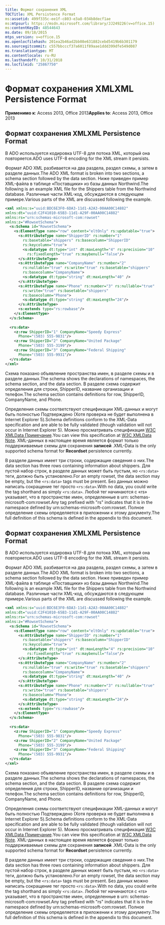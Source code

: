 ```yaml
---
title: Формат сохранения XML
TOCTitle: XML Persistence Format
ms:assetid: 499f335c-ee1f-c803-e3a8-034b8decf1ae
ms:mtpsurl: https://msdn.microsoft.com/library/JJ249226(v=office.15)
ms:contentKeyID: 48544643
ms.date: 09/18/2015
mtps_version: v=office.15
ms.openlocfilehash: 201ea2b46ad2bb08e631882cebd5419b6b301179
ms.sourcegitcommit: c557bbcccf37a6011f89aae1ddd399dfe549d087
ms.translationtype: MT
ms.contentlocale: ru-RU
ms.lasthandoff: 10/31/2018
ms.locfileid: "25867750"
---
```

# <a name="xml-persistence-format"></a><span data-ttu-id="9eda4-102">Формат сохранения XML</span><span class="sxs-lookup"><span data-stu-id="9eda4-102">XML Persistence Format</span></span>

<span data-ttu-id="9eda4-103">**Применимо к**: Access 2013, Office 2013</span><span class="sxs-lookup"><span data-stu-id="9eda4-103">**Applies to**: Access 2013, Office 2013</span></span>

## <a name="xml-persistence-format"></a><span data-ttu-id="9eda4-104">Формат сохранения XML</span><span class="sxs-lookup"><span data-stu-id="9eda4-104">XML Persistence Format</span></span>

<span data-ttu-id="9eda4-105">В ADO используется кодировка UTF-8 для потока XML, который она повторяется.</span><span class="sxs-lookup"><span data-stu-id="9eda4-105">ADO uses UTF-8 encoding for the XML stream it persists.</span></span>

<span data-ttu-id="9eda4-106">Формат ADO XML разбивается на два раздела, раздел схемы, а затем в разделе данных.</span><span class="sxs-lookup"><span data-stu-id="9eda4-106">The ADO XML format is broken into two sections, a schema section followed by the data section.</span></span> <span data-ttu-id="9eda4-107">Ниже приведен пример XML-файла в таблице «Поставщики» из базы данных Northwind.</span><span class="sxs-lookup"><span data-stu-id="9eda4-107">The following is an example XML file for the Shippers table from the Northwind database.</span></span> <span data-ttu-id="9eda4-108">Различные части XML-код, обсуждаются в следующем примере.</span><span class="sxs-lookup"><span data-stu-id="9eda4-108">Various parts of the XML are discussed following the example.</span></span>

```xml
<xml xmlns:s="uuid:BDC6E3F0-6DA3-11d1-A2A3-00AA00C14882"  
xmlns:dt="uuid:C2F41010-65B3-11d1-A29F-00AA00C14882"  
xmlns:rs="urn:schemas-microsoft-com:rowset"  
xmlns:z="#RowsetSchema">  
  <s:Schema id="RowsetSchema">  
    <s:ElementType name="row" content="eltOnly" rs:updatable="true">  
      <s:AttributeType name="ShipperID" rs:number="1"  
        rs:basetable="shippers" rs:basecolumn="ShipperID" 
        rs:keycolumn="true">  
        <s:datatype dt:type="int" dt:maxLength="4" rs:precision="10"  
          rs:fixedlength="true" rs:maybenull="false"/>  
      </s:AttributeType>  
      <s:AttributeType name="CompanyName" rs:number="2"  
        rs:nullable="true" rs:write="true" rs:basetable="shippers"  
        rs:basecolumn="CompanyName">  
        <s:datatype dt:type="string" dt:maxLength="40" />  
      </s:AttributeType>  
      <s:AttributeType name="Phone" rs:number="3" rs:nullable="true"  
        rs:write="true" rs:basetable="shippers"  
        rs:basecolumn="Phone">  
        <s:datatype dt:type="string" dt:maxLength="24"/>  
      </s:AttributeType>  
      <s:extends type="rs:rowbase"/>  
    </s:ElementType>  
  </s:Schema>  
 
  <rs:data>  
    <z:row ShipperID="1" CompanyName="Speedy Express"  
      Phone="(503) 555-9831"/>  
    <z:row ShipperID="2" CompanyName="United Package"  
      Phone="(503) 555-3199"/>  
    <z:row ShipperID="3" CompanyName="Federal Shipping"  
      Phone="(503) 555-9931"/>  
  </rs:data>  
</xml> 
```

<span data-ttu-id="9eda4-109">Схема показано объявление пространства имен, в разделе схемы и в разделе данных.</span><span class="sxs-lookup"><span data-stu-id="9eda4-109">The schema shows the declarations of namespaces, the schema section, and the data section.</span></span> <span data-ttu-id="9eda4-110">В разделе схема содержит определения для строки, ShipperID, название организации и телефон.</span><span class="sxs-lookup"><span data-stu-id="9eda4-110">The schema section contains definitions for row, ShipperID, CompanyName, and Phone.</span></span>

<span data-ttu-id="9eda4-111">Определения схемы соответствуют спецификации XML-данных и могут быть полностью Подтверждено (Хотя проверка не будет выполнена в Internet Explorer 5).</span><span class="sxs-lookup"><span data-stu-id="9eda4-111">Schema definitions conform to the XML-Data specification and are able to be fully validated (though validation will not occur in Internet Explorer 5).</span></span> <span data-ttu-id="9eda4-112">Можно просматривать спецификация [W3C XMLData Примечание](https://www.w3.org/TR/1998/NOTE-XML-data-0105/).</span><span class="sxs-lookup"><span data-stu-id="9eda4-112">You can view this specification at [W3C XMLData Note](https://www.w3.org/TR/1998/NOTE-XML-data-0105/).</span></span> <span data-ttu-id="9eda4-113">XML-данных в настоящее время является формат только поддерживаемые схемы для сохранения **записей** .</span><span class="sxs-lookup"><span data-stu-id="9eda4-113">XML-Data is the only supported schema format for **Recordset** persistence currently.</span></span>

<span data-ttu-id="9eda4-114">В разделе данных имеет три строки, содержащие сведения о них.</span><span class="sxs-lookup"><span data-stu-id="9eda4-114">The data section has three rows containing information about shippers.</span></span> <span data-ttu-id="9eda4-115">Для пустой набор строк, в разделе данных может быть пустым, но `<rs:data>` теги, должно быть установлено.</span><span class="sxs-lookup"><span data-stu-id="9eda4-115">For an empty rowset, the data section may be empty, but the `<rs:data>` tags must be present.</span></span> <span data-ttu-id="9eda4-116">Без данных можно написать сокращение тег просто `<rs:data>`.</span><span class="sxs-lookup"><span data-stu-id="9eda4-116">With no data, you could write the tag shorthand as simply `<rs:data>`.</span></span> <span data-ttu-id="9eda4-117">Любой тег начинаются с «rs» указывает, что в пространстве имен, определенные в urn: schemas-microsoft-com:rowset.</span><span class="sxs-lookup"><span data-stu-id="9eda4-117">Any tag prefixed with "rs" indicates that it is in the namespace defined by urn:schemas-microsoft-com:rowset.</span></span> <span data-ttu-id="9eda4-118">Полное определение схемы определяется в приложении к этому документу.</span><span class="sxs-lookup"><span data-stu-id="9eda4-118">The full definition of this schema is defined in the appendix to this document.</span></span>

## <a name="xml-persistence-format"></a><span data-ttu-id="9eda4-119">Формат сохранения XML</span><span class="sxs-lookup"><span data-stu-id="9eda4-119">XML Persistence Format</span></span>

<span data-ttu-id="9eda4-120">В ADO используется кодировка UTF-8 для потока XML, который она повторяется.</span><span class="sxs-lookup"><span data-stu-id="9eda4-120">ADO uses UTF-8 encoding for the XML stream it persists.</span></span>

<span data-ttu-id="9eda4-121">Формат ADO XML разбивается на два раздела, раздел схемы, а затем в разделе данных.</span><span class="sxs-lookup"><span data-stu-id="9eda4-121">The ADO XML format is broken into two sections, a schema section followed by the data section.</span></span> <span data-ttu-id="9eda4-122">Ниже приведен пример XML-файла в таблице «Поставщики» из базы данных Northwind.</span><span class="sxs-lookup"><span data-stu-id="9eda4-122">The following is an example XML file for the Shippers table from the Northwind database.</span></span> <span data-ttu-id="9eda4-123">Различные части XML-код, обсуждаются в следующем примере.</span><span class="sxs-lookup"><span data-stu-id="9eda4-123">Various parts of the XML are discussed following the example.</span></span>

```xml
<xml xmlns:s="uuid:BDC6E3F0-6DA3-11d1-A2A3-00AA00C14882"  
xmlns:dt="uuid:C2F41010-65B3-11d1-A29F-00AA00C14882"  
xmlns:rs="urn:schemas-microsoft-com:rowset"  
xmlns:z="#RowsetSchema">  
  <s:Schema id="RowsetSchema">  
    <s:ElementType name="row" content="eltOnly" rs:updatable="true">  
      <s:AttributeType name="ShipperID" rs:number="1"  
        rs:basetable="shippers" rs:basecolumn="ShipperID" 
        rs:keycolumn="true">  
        <s:datatype dt:type="int" dt:maxLength="4" rs:precision="10"  
          rs:fixedlength="true" rs:maybenull="false"/>  
      </s:AttributeType>  
      <s:AttributeType name="CompanyName" rs:number="2"  
        rs:nullable="true" rs:write="true" rs:basetable="shippers"  
        rs:basecolumn="CompanyName">  
        <s:datatype dt:type="string" dt:maxLength="40" />  
      </s:AttributeType>  
      <s:AttributeType name="Phone" rs:number="3" rs:nullable="true"  
        rs:write="true" rs:basetable="shippers"  
        rs:basecolumn="Phone">  
        <s:datatype dt:type="string" dt:maxLength="24"/>  
      </s:AttributeType>  
      <s:extends type="rs:rowbase"/>  
    </s:ElementType>  
  </s:Schema>  
 
  <rs:data>  
    <z:row ShipperID="1" CompanyName="Speedy Express"  
      Phone="(503) 555-9831"/>  
    <z:row ShipperID="2" CompanyName="United Package"  
      Phone="(503) 555-3199"/>  
    <z:row ShipperID="3" CompanyName="Federal Shipping"  
      Phone="(503) 555-9931"/>  
  </rs:data>  
</xml> 
```

<span data-ttu-id="9eda4-124">Схема показано объявление пространства имен, в разделе схемы и в разделе данных.</span><span class="sxs-lookup"><span data-stu-id="9eda4-124">The schema shows the declarations of namespaces, the schema section, and the data section.</span></span> <span data-ttu-id="9eda4-125">В разделе схема содержит определения для строки, ShipperID, название организации и телефон.</span><span class="sxs-lookup"><span data-stu-id="9eda4-125">The schema section contains definitions for row, ShipperID, CompanyName, and Phone.</span></span>

<span data-ttu-id="9eda4-126">Определения схемы соответствуют спецификации XML-данных и могут быть полностью Подтверждено (Хотя проверка не будет выполнена в Internet Explorer 5).</span><span class="sxs-lookup"><span data-stu-id="9eda4-126">Schema definitions conform to the XML-Data specification and are able to be fully validated (though validation will not occur in Internet Explorer 5).</span></span> <span data-ttu-id="9eda4-127">Можно просматривать спецификация [W3C XMLData Примечание](https://www.w3.org/TR/1998/NOTE-XML-data-0105/).</span><span class="sxs-lookup"><span data-stu-id="9eda4-127">You can view this specification at [W3C XMLData Note](https://www.w3.org/TR/1998/NOTE-XML-data-0105/).</span></span> <span data-ttu-id="9eda4-128">XML-данных в настоящее время является формат только поддерживаемые схемы для сохранения **записей** .</span><span class="sxs-lookup"><span data-stu-id="9eda4-128">XML-Data is the only supported schema format for **Recordset** persistence currently.</span></span>

<span data-ttu-id="9eda4-129">В разделе данных имеет три строки, содержащие сведения о них.</span><span class="sxs-lookup"><span data-stu-id="9eda4-129">The data section has three rows containing information about shippers.</span></span> <span data-ttu-id="9eda4-130">Для пустой набор строк, в разделе данных может быть пустым, но `<rs:data>` теги, должно быть установлено.</span><span class="sxs-lookup"><span data-stu-id="9eda4-130">For an empty rowset, the data section may be empty, but the `<rs:data>` tags must be present.</span></span> <span data-ttu-id="9eda4-131">Без данных можно написать сокращение тег просто `<rs:data>`.</span><span class="sxs-lookup"><span data-stu-id="9eda4-131">With no data, you could write the tag shorthand as simply `<rs:data>`.</span></span> <span data-ttu-id="9eda4-132">Любой тег начинаются с «rs» указывает, что в пространстве имен, определенные в urn: schemas-microsoft-com:rowset.</span><span class="sxs-lookup"><span data-stu-id="9eda4-132">Any tag prefixed with "rs" indicates that it is in the namespace defined by urn:schemas-microsoft-com:rowset.</span></span> <span data-ttu-id="9eda4-133">Полное определение схемы определяется в приложении к этому документу.</span><span class="sxs-lookup"><span data-stu-id="9eda4-133">The full definition of this schema is defined in the appendix to this document.</span></span>

